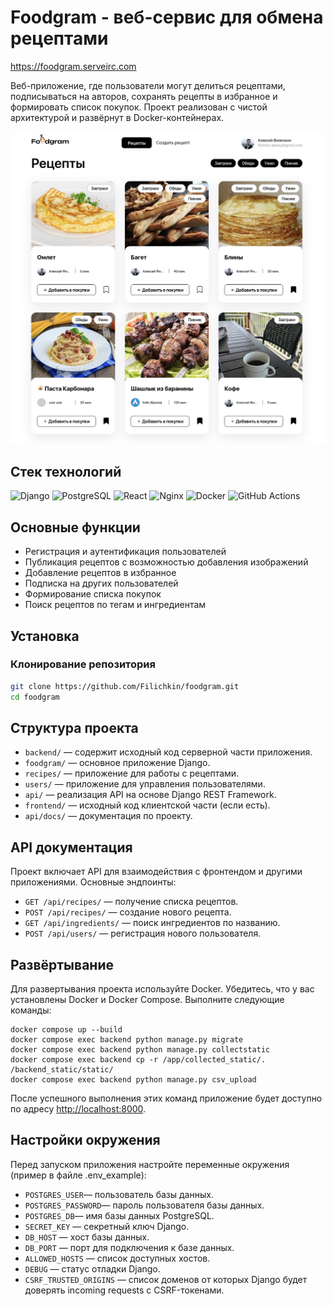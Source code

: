# Foodgram - веб-сервис для обмена рецептами

<https://foodgram.serveirc.com>

Веб-приложение, где пользователи могут делиться рецептами, подписываться на авторов, сохранять рецепты в избранное и формировать список покупок. Проект реализован с чистой архитектурой и развёрнут в Docker-контейнерах.

<img src="foodgram.png" width="800" height: auto>

## Стек технологий

![Django](https://img.shields.io/badge/Django-092E20?logo=django&logoColor=white)
![PostgreSQL](https://img.shields.io/badge/PostgreSQL-336791?logo=postgresql&logoColor=white)
![React](https://img.shields.io/badge/React-61DAFB?logo=react&logoColor=black)
![Nginx](https://img.shields.io/badge/Nginx-009639?logo=nginx&logoColor=white)
![Docker](https://img.shields.io/badge/Docker-2496ED?logo=docker&logoColor=white)
![GitHub Actions](https://img.shields.io/badge/GitHub_Actions-2088FF?logo=github-actions&logoColor=white)

## Основные функции

- Регистрация и аутентификация пользователей
- Публикация рецептов с возможностью добавления изображений
- Добавление рецептов в избранное
- Подписка на других пользователей
- Формирование списка покупок
- Поиск рецептов по тегам и ингредиентам

## Установка

### Клонирование репозитория

```bash
git clone https://github.com/Filichkin/foodgram.git
cd foodgram
```

## Структура проекта

- `backend/` — содержит исходный код серверной части приложения.
- `foodgram/` — основное приложение Django.
- `recipes/` — приложение для работы с рецептами.
- `users/` — приложение для управления пользователями.
- `api/` — реализация API на основе Django REST Framework.
- `frontend/` — исходный код клиентской части (если есть).
- `api/docs/` — документация по проекту.

## API документация

Проект включает API для взаимодействия с фронтендом и другими приложениями. Основные эндпоинты:

- `GET /api/recipes/` — получение списка рецептов.
- `POST /api/recipes/` — создание нового рецепта.
- `GET /api/ingredients/` — поиск ингредиентов по названию.
- `POST /api/users/` — регистрация нового пользователя.

## Развёртывание

Для развертывания проекта используйте Docker. Убедитесь, что у вас установлены Docker и Docker Compose. Выполните следующие команды:
```
docker compose up --build
docker compose exec backend python manage.py migrate
docker compose exec backend python manage.py collectstatic
docker compose exec backend cp -r /app/collected_static/. /backend_static/static/
docker compose exec backend python manage.py csv_upload
```
После успешного выполнения этих команд приложение будет доступно по адресу <http://localhost:8000>.

## Настройки окружения

Перед запуском приложения настройте переменные окружения (пример в файле .env_example):

- `POSTGRES_USER`— пользователь базы данных.
- `POSTGRES_PASSWORD`— пароль пользователя базы данных.
- `POSTGRES_DB`— имя базы данных PostgreSQL.
- `SECRET_KEY` — секретный ключ Django.
- `DB_HOST` — хост базы данных.
- `DB_PORT` — порт для подключения к базе данных.
- `ALLOWED_HOSTS` — список доступных хостов.
- `DEBUG` — статус отладки Django.
- `CSRF_TRUSTED_ORIGINS` — список доменов от которых Django будет доверять incoming requests с CSRF-токенами.






